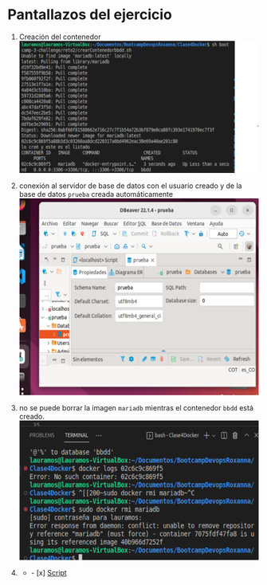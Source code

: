 # Pantallazos del ejercicio

1. Creación del contenedor
   ![](./images/reto2Paso1.png)
2. conexión al servidor de base de datos con el usuario creado y de la base de datos `prueba` creada automáticamente
   ![](./images/reto2Paso2.png)
3. no se puede borrar la imagen `mariadb` mientras el contenedor `bbdd` está creado.
   ![](./images/reto2Paso3.png)

4. <ul><li>- [x] <a href=https://github.com/lauramosdim/BootcampDevopsRoxanna/blob/master/Clase4Docker/bootcamp-3-challenge/reto2/crearContenedorbbdd.sh target=_blank>Script</a></li></ul>
